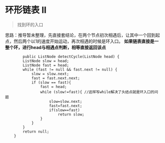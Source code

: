 # 环形链表 II
> 找到环的入口

思路：推导暂未整理，先直接套结论，在两个节点初次相遇后，让其中一个回到起点，然后两个以1的速度开始运动，再次相遇的时候是环入口。
**如果链表直接是一整个环，进行head与相遇点判断，相等直接返回该点**
````
        public ListNode detectCycle(ListNode head) {
        ListNode slow = head;
        ListNode fast = head;
        while (fast != null && fast.next != null) {
            slow = slow.next;
            fast = fast.next.next;
            if (slow == fast){
                fast = head;
                while (slow!=fast){ //这样写while解决了头结点就是环入口的问题
                    slow=slow.next;
                    fast=fast.next;
                    if(slow==fast)
                        return slow;
                }
            }
        }
        return null;
    }
````
